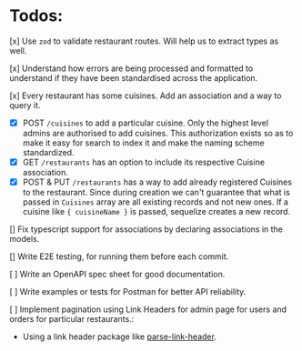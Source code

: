# Todos:

[x] Use `zod` to validate restaurant routes. Will help us to extract types as well.

[x] Understand how errors are being processed and formatted to understand if they have been standardised across the application.

[x] Every restaurant has some cuisines. Add an association and a way to query it.
  - [x] POST `/cuisines` to add a particular cuisine. Only the highest level admins are authorised to add cuisines. This authorization exists so as to make it easy for search to index it and make the naming scheme standardized.
  - [x] GET `/restaurants` has an option to include its respective Cuisine association.
  - [x] POST & PUT `/restaurants` has a way to add already registered Cuisines to the restaurant. Since during creation we can't guarantee that what is passed in `Cuisines` array are all existing records and not new ones. If a cuisine like `{ cuisineName }` is passed, sequelize creates a new record.

[] Fix typescript support for associations by declaring associations in the models.

[] Write E2E testing, for running them before each commit.

[ ] Write an OpenAPI spec sheet for good documentation.

[ ] Write examples or tests for Postman for better API reliability.

[ ] Implement pagination using Link Headers for admin page for users and orders for particular restaurants.:
  - Using a link header package like [parse-link-header](https://www.npmjs.com/package/parse-link-header).